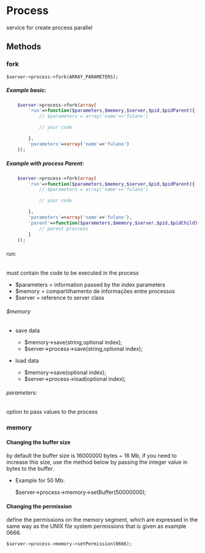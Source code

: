 

# Process
service for create process parallel

## Methods


### fork

	$server->process->fork(ARRAY_PARAMETERS);

##### Example basic:
```php
	$server->process->fork(array(
		'run'=>function($parameters,$memory,$server,$pid,$pidParent){
			// $parameters = array('name'=>'fulano')

			// your code

		},
		'parameters'=>array('name'=>'fulano')
	));
```


##### Example with process Parent:
```php
	$server->process->fork(array(
		'run'=>function($parameters,$memory,$server,$pid,$pidParent){
			// $parameters = array('name'=>'fulano')

			// your code

		},
		'parameters'=>array('name'=>'fulano'),
		'parent'=>function($parameters,$memory,$server,$pid,$pidChild){ // optional
			// parent proccess
		}
	));
```

###### run:
must contain the code to be executed in the process
	
- $parameters =	information passed by the index parameters
- $memory = compartilhamento de informações entre processos
- $server = reference to server class

###### $memory

- save data
	- $memory->save(string,optional index);
	- $server->process->save(string,optional index);

- load data
	- $memory->save(optional index);
	- $server->process->load(optional index);

###### parameters:
option to pass values to the process


### memory

#### Changing the buffer size
by default the buffer size is 16000000 bytes ~ 16 Mb, if you need to increase this size, use the method below by passing the integer value in bytes to the buffer.

- Example for 50 Mb:

	$server->process->memory->setBuffer(50000000);

#### Changing the permission
define the permissions on the memory segment, which are expressed in the same way as the UNIX file system permissions that is given as example 0666.

	$server->process->memory->setPermission(0666);